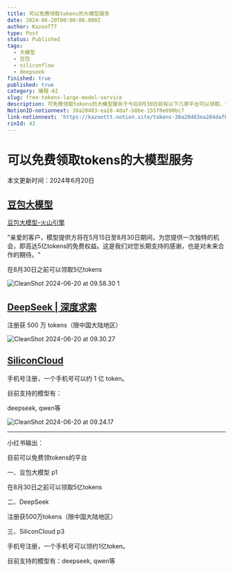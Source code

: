 ```yaml
---
title: 可以免费领取tokens的大模型服务
date: 2024-06-20T00:00:00.000Z
author: KazooTTT
type: Post
status: Published
tags:
  - 大模型
  - 豆包
  - siliconflow
  - deepseek
finished: true
published: true
category: 编程-AI
slug: free-tokens-large-model-service
description: 可免费领取tokens的大模型服务于今后8月30日前有以下几家平台可以领取，包括豆包大模型、DeepSeek和SiliconCloud。
NotionID-notionnext: 30a20483-ea28-4daf-b8be-155f0e690bc7
link-notionnext: 'https://kazoottt.notion.site/tokens-30a20483ea284dafb8be155f0e690bc7'
rinId: 43
---
```


# 可以免费领取tokens的大模型服务

本文更新时间：2024年6月20日

## [豆包大模型](https://www.volcengine.com/)

[豆包大模型-火山引擎](https://www.volcengine.com/product/doubao)

"亲爱的客户，模型提供方将在5月15日至8月30日期间，为您提供一次独特的机会，即高达5亿tokens的免费权益。这是我们对您长期支持的感谢，也是对未来合作的期待。"

在8月30日之前可以领取5亿tokens

![CleanShot 2024-06-20 at 09.58.30 1](https://pictures.kazoottt.top/2024/06/20240620-b6a661ebf938593cab5426b2f50aebe6.png)

## [DeepSeek | 深度求索](https://www.deepseek.com/)

注册获 500 万 tokens（限中国大陆地区）

![CleanShot 2024-06-20 at 09.30.27](https://pictures.kazoottt.top/2024/06/20240620-7edd0407a5c68489aec406c561140a6d.png)

## [SiliconCloud](https://siliconflow.cn/zh-cn/siliconcloud)

手机号注册，一个手机号可以约 1 亿 token。

目前支持的模型有：

deepseek, qwen等

![CleanShot 2024-06-20 at 09.24.17](https://pictures.kazoottt.top/2024/06/20240620-3f55351a8f7211270a2b35a2468a7be4.png)

---

小红书输出：

目前可以免费领tokens的平台

一、豆包大模型 p1

在8月30日之前可以领取5亿tokens

二、DeepSeek

注册获500万tokens（限中国大陆地区）

三、SiliconCloud p3

手机号注册，一个手机号可以领约1亿token。

目前支持的模型有：deepseek, qwen等

